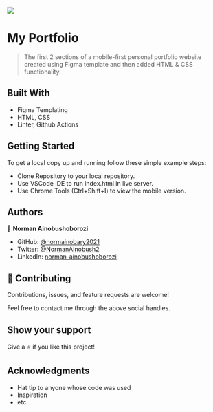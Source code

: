 ![](https://img.shields.io/badge/Microverse-blueviolet)

# My Portfolio

> The first 2 sections of a mobile-first personal portfolio website created using Figma template and then added HTML & CSS functionality.


## Built With

- Figma Templating
- HTML, CSS
- Linter, Github Actions


## Getting Started

To get a local copy up and running follow these simple example steps:
- Clone Repository to your local repository.
- Use VSCode IDE to run index.html in live server.
- Use Chrome Tools (Ctrl+Shift+I) to view the mobile version.


## Authors

👤 **Norman Ainobushoborozi**

- GitHub: [@normainobary2021](https://github.com/normainobary2021)
- Twitter: [@NormanAinobush2](https://twitter.com/NormanAinobush2)
- LinkedIn: [norman-ainobushoborozi](https://linkedin.com/in/norman-ainobushoborozi)

## 🤝 Contributing

Contributions, issues, and feature requests are welcome!

Feel free to contact me through the above social handles.

## Show your support

Give a ⭐️ if you like this project!

## Acknowledgments

- Hat tip to anyone whose code was used
- Inspiration
- etc
